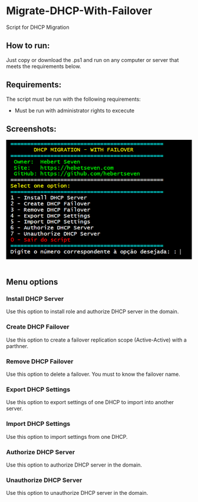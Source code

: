 # Migrate-DHCP-With-Failover
Script for DHCP Migration


## How to run:

Just copy or download the .ps1 and run on any computer or server that meets the requirements below.

## Requirements:

The script must be run with the following requirements:

 - Must be run with administrator rights to excecute

## Screenshots:


<img src="./img/img01.png"/><br><br>

## Menu options

### Install DHCP Server
Use this option to install role and authorize DHCP server in the domain.
### Create DHCP Failover
Use this option to create a failover replication scope (Active-Active) with a parthner.
### Remove DHCP Failover
Use this option to delete a failover. You must to know the failover name.
### Export DHCP Settings
Use this option to export settings of one DHCP to import into another server.
### Import DHCP Settings
Use this option to import settings from one DHCP.
### Authorize DHCP Server
Use this option to authorize DHCP server in the domain.
### Unauthorize DHCP Server
Use this option to unauthorize DHCP server in the domain.
